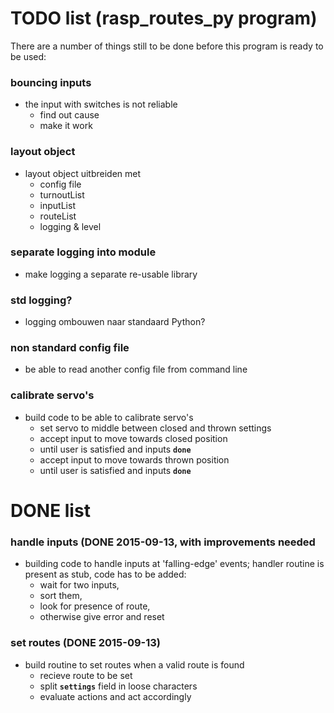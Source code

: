 # TODO list (rasp_routes_py program)
There are a number of things still to be done before this program is ready to be used:

### bouncing inputs
* the input with switches is not reliable
	* find out cause
	* make it work

### layout object
* layout object uitbreiden met
	* config file
	* turnoutList
	* inputList
	* routeList
	* logging & level

### separate logging into module
* make logging a separate re-usable library

### std logging?
* logging ombouwen naar standaard Python?

### non standard config file
* be able to read another config file from command line

### calibrate servo's
* build code to be able to calibrate servo's
	* set servo to middle between closed and thrown settings
	* accept input to move towards closed position
	* until user is satisfied and inputs **`done`**
	* accept input to move towards thrown position
	* until user is satisfied and inputs **`done`**

# DONE list

### handle inputs (DONE 2015-09-13, with improvements needed
* building code to handle inputs at 'falling-edge' events; handler routine is present as stub, code has to be added: 
	* wait for two inputs, 
	* sort them, 
	* look for presence of route, 
	* otherwise give error and reset

### set routes (DONE 2015-09-13)
* build routine to set routes when a valid route is found
	* recieve route to be set
	* split **`settings`** field in loose characters
	* evaluate actions and act accordingly
